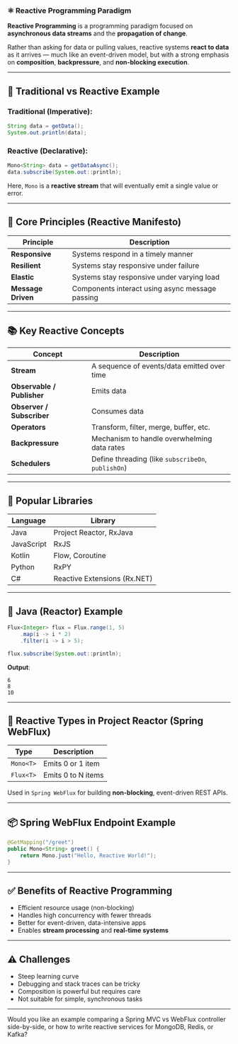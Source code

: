 ### ⚛️ Reactive Programming Paradigm

**Reactive Programming** is a programming paradigm focused on **asynchronous data streams** and the **propagation of change**.

Rather than asking for data or pulling values, reactive systems **react to data** as it arrives — much like an event-driven model, but with a strong emphasis on **composition**, **backpressure**, and **non-blocking execution**.

---

## 🔁 Traditional vs Reactive Example

### Traditional (Imperative):

```java
String data = getData();
System.out.println(data);
```

### Reactive (Declarative):

```java
Mono<String> data = getDataAsync();
data.subscribe(System.out::println);
```

Here, `Mono` is a **reactive stream** that will eventually emit a single value or error.

---

## 🧠 Core Principles (Reactive Manifesto)

| Principle          | Description                                     |
| ------------------ | ----------------------------------------------- |
| **Responsive**     | Systems respond in a timely manner              |
| **Resilient**      | Systems stay responsive under failure           |
| **Elastic**        | Systems stay responsive under varying load      |
| **Message Driven** | Components interact using async message passing |

---

## 📚 Key Reactive Concepts

| Concept                    | Description                                        |
| -------------------------- | -------------------------------------------------- |
| **Stream**                 | A sequence of events/data emitted over time        |
| **Observable / Publisher** | Emits data                                         |
| **Observer / Subscriber**  | Consumes data                                      |
| **Operators**              | Transform, filter, merge, buffer, etc.             |
| **Backpressure**           | Mechanism to handle overwhelming data rates        |
| **Schedulers**             | Define threading (like `subscribeOn`, `publishOn`) |

---

## 🔧 Popular Libraries

| Language   | Library                      |
| ---------- | ---------------------------- |
| Java       | Project Reactor, RxJava      |
| JavaScript | RxJS                         |
| Kotlin     | Flow, Coroutine              |
| Python     | RxPY                         |
| C#         | Reactive Extensions (Rx.NET) |

---

## 🚀 Java (Reactor) Example

```java
Flux<Integer> flux = Flux.range(1, 5)
    .map(i -> i * 2)
    .filter(i -> i > 5);

flux.subscribe(System.out::println);
```

**Output**:

```
6
8
10
```

---

## 🧱 Reactive Types in Project Reactor (Spring WebFlux)

| Type      | Description        |
| --------- | ------------------ |
| `Mono<T>` | Emits 0 or 1 item  |
| `Flux<T>` | Emits 0 to N items |

Used in `Spring WebFlux` for building **non-blocking**, event-driven REST APIs.

---

## 📦 Spring WebFlux Endpoint Example

```java
@GetMapping("/greet")
public Mono<String> greet() {
    return Mono.just("Hello, Reactive World!");
}
```

---

## ✅ Benefits of Reactive Programming

* Efficient resource usage (non-blocking)
* Handles high concurrency with fewer threads
* Better for event-driven, data-intensive apps
* Enables **stream processing** and **real-time systems**

---

## ⚠️ Challenges

* Steep learning curve
* Debugging and stack traces can be tricky
* Composition is powerful but requires care
* Not suitable for simple, synchronous tasks

---

Would you like an example comparing a Spring MVC vs WebFlux controller side-by-side, or how to write reactive services for MongoDB, Redis, or Kafka?
